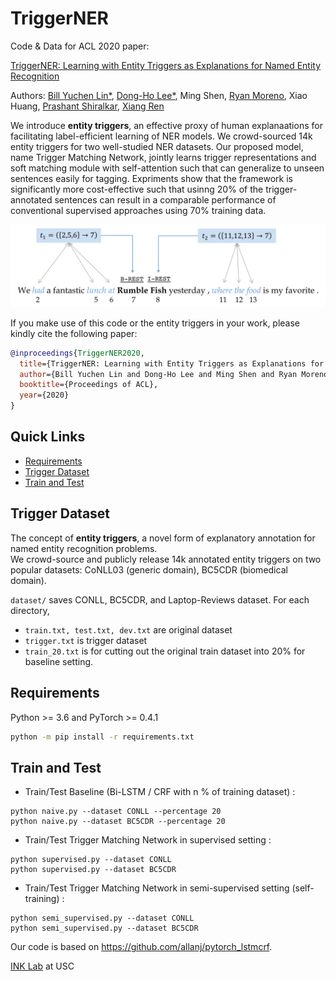 # TriggerNER
Code & Data for ACL 2020 paper: 

[TriggerNER: Learning with Entity Triggers as Explanations for Named Entity Recognition](https://arxiv.org/abs/2004.07493)

Authors: [Bill Yuchen Lin&ast;](https://yuchenlin.xyz), [Dong-Ho Lee&ast;](https://danny-lee.info/), Ming Shen, [Ryan Moreno](https://ryan-moreno.github.io/), Xiao Huang, [Prashant Shiralkar](https://sites.google.com/site/shiralkarprashant/), [Xiang Ren](http://ink-ron.usc.edu/xiangren/)


We introduce **entity triggers**, an effective proxy of human explanaations for facilitating label-efficient learning of NER models. 
We crowd-sourced 14k entity triggers for two well-studied NER datasets.
Our proposed model, name Trigger Matching Network, jointly learns trigger representations and soft matching module with self-attention such that can generalize to unseen sentences easily for tagging.
Expriments show that the framework is significantly more cost-effective such that usinng 20% of the trigger-annotated sentences can result in a comparable performance of conventional supervised approaches using 70% training data.

<p align="center"><img src="figure/trig.png" width="800"/></p>

If you make use of this code or the entity triggers in your work, please kindly cite the following paper:

```bibtex
@inproceedings{TriggerNER2020,
  title={TriggerNER: Learning with Entity Triggers as Explanations for Named Entity Recognition},
  author={Bill Yuchen Lin and Dong-Ho Lee and Ming Shen and Ryan Moreno and Xiao Huang  and Prashant Shiralkar and Xiang Ren}, 
  booktitle={Proceedings of ACL},
  year={2020}
}
```



## Quick Links
* [Requirements](#Requirements)
* [Trigger Dataset](#Trigger-Dataset)
* [Train and Test](#train-and-test)


## Trigger Dataset


The concept of **entity triggers**, a novel form of explanatory annotation for named entity recognition problems.  
We crowd-source and publicly release 14k annotated entity triggers on two popular datasets: 
CoNLL03 (generic domain), BC5CDR (biomedical domain).

`dataset/` saves CONLL, BC5CDR, and Laptop-Reviews dataset. For each directory, 

* `train.txt, test.txt, dev.txt` are original dataset
* `trigger.txt` is trigger dataset
* `train_20.txt` is for cutting out the original train dataset into 20% for baseline setting.


## Requirements
Python >= 3.6 and PyTorch >= 0.4.1
```bash
python -m pip install -r requirements.txt
```

## Train and Test
* Train/Test Baseline (Bi-LSTM / CRF with n % of training dataset) :
```
python naive.py --dataset CONLL --percentage 20
python naive.py --dataset BC5CDR --percentage 20
```

* Train/Test Trigger Matching Network in supervised setting :
```
python supervised.py --dataset CONLL
python supervised.py --dataset BC5CDR
```

* Train/Test Trigger Matching Network in semi-supervised setting (self-training) :
```
python semi_supervised.py --dataset CONLL
python semi_supervised.py --dataset BC5CDR
```


Our code is based on https://github.com/allanj/pytorch_lstmcrf. 


[INK Lab](http://inklab.usc.edu/) at USC
